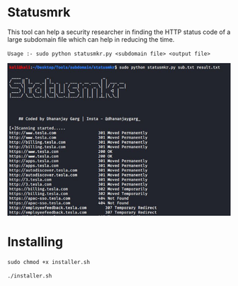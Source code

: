 # Statusmrk

This tool can help a security researcher in finding the HTTP status code of a large subdomain file which can help in reducing the
time.

`Usage :- sudo python statusmkr.py <subdomain file> <output file>`

![](https://github.com/DhananjayGarg19/statusmkr/blob/master/statusmkr.JPG)

# Installing 

`sudo chmod +x installer.sh`

`./installer.sh`

